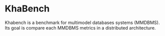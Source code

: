 # KhaBench
Khabench is a benchmark for multimodel databases systems (MMDBMS). Its goal is compare each MMDBMS metrics in a distributed architecture. 
